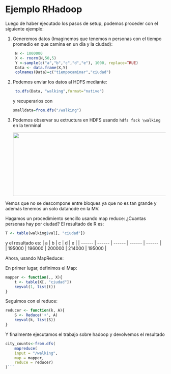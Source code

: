 # Ejemplo RHadoop

Luego de haber ejecutado los pasos de setup, podemos proceder con el siguiente ejemplo:

1. Generemos datos (Imaginemos que tenemos n personas con el tiempo promedio en que camina en un día y la ciudad):
   ```R
    N <- 1000000
    X <- rnorm(N,50,5)
    Y <-sample(c("a","b","c","d","e"), 1000, replace=TRUE)
    Data <- data.frame(X,Y)
    colnames(Data)=c("tiempocaminar","ciudad")
   ```
2. Podemos enviar los datos al HDFS mediante:
   ```R
    to.dfs(Data, "walking",format="native")
    ``` 
    y recuperarlos con 
    ```R
    smalldata=from.dfs("/walking")
    ```
3. Podemos observar su extructura en HDFS usando `hdfs fsck \walking` en la terminal 
    <p align="center">
    <img img width="800" height="200" src="img\walking.jpg" >
    </p>
Vemos que no se descompone entre bloques ya que no es tan grande y además tenemos un solo datanode en la MV. 

Hagamos un procedimiento sencillo usando map reduce: ¿Cuantas personas hay por ciudad?
El resultado de R es:

```R
T <- table(walking$val[, "ciudad"])
``` 

y el resultado es: 
| a      | b      | c      | d      | e      |
| ------ | ------ | ------ | ------ | ------ |  
| 195000 | 196000 | 200000 | 214000 | 195000 |

Ahora, usando MapReduce:

En primer lugar, definimos el Map: 
```R
mapper <- function(., X){
    t <- table(X[, "ciudad"])
    keyval(1, list(t))
}
```
Seguimos con el reduce: 
```R
reducer <- function(k, A){
    S <- Reduce('+', A)
    keyval(k, list(S))
}
```

Y finalmente ejecutamos el trabajo sobre hadoop y devolvemos el resultado

```R
city_counts<-from.dfs(
    mapreduce(
    input = "/walking",
    map = mapper,
    reduce = reducer)
)```
